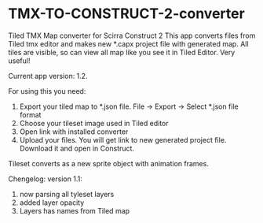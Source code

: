 TMX-TO-CONSTRUCT-2-converter
============================

Tiled TMX Map converter for Scirra Construct 2
This app converts files from Tiled tmx editor and makes new *.capx project file with generated map. All tiles are visible, so can view all map like you see it in Tiled Editor. Very useful!

Current app version: 1.2.

For using this you need:

1. Export your tiled map to *.json file. 
File -> Export -> Select *.json file format
2. Choose your tileset image used in Tiled editor
3. Open link with installed converter
4. Upload your files. You will get link to new generated project file. Download it and open in Construct.

Tileset converts as a new sprite object with animation frames.

Chengelog:
version 1.1:

1. now parsing all tyleset layers
2. added layer opacity
3. Layers has names from Tiled map